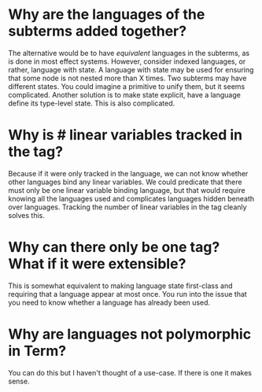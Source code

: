 # Why are the languages of the subterms added together?

The alternative would be to have *equivalent* languages in the subterms,
as is done in most effect systems.
However, consider indexed languages, or rather, language with state.
A language with state may be used for ensuring that some node is not nested more
than X times.
Two subterms may have different states.
You could imagine a primitive to unify them, but it seems complicated.
Another solution is to make state explicit, have a language define its type-level state.
This is also complicated.

# Why is # linear variables tracked in the tag?

Because if it were only tracked in the language, we can not know
whether other languages bind any linear variables.
We could predicate that there must only be one linear variable binding language,
but that would require knowing all the languages used and complicates languages
hidden beneath over languages.
Tracking the number of linear variables in the tag cleanly solves this.

# Why can there only be one tag? What if it were extensible?

This is somewhat equivalent to making language state first-class and
requiring that a language appear at most once.
You run into the issue that you need to know whether a language has already
been used.

# Why are languages not polymorphic in Term?

You can do this but I haven't thought of a use-case.
If there is one it makes sense.
